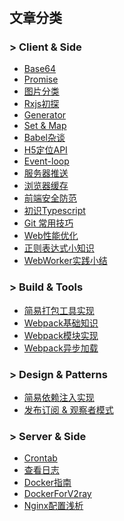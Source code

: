 # 

## 文章分类


### > Client & Side
- [Base64](/skills/Base64/)
- [Promise](/skills/Promise/)
- [图片分类](/skills/图片分类/)
- [Rxjs初探](/skills/Rxjs初探/)
- [Generator](/skills/Generator/)
- [Set & Map](/skills/Set%20&%20Map/)
- [Babel杂谈](/skills/Babel杂谈/)
- [H5定位API](/skills/H5定位API/)
- [Event-loop](/skills/Event-loop/)
- [服务器推送](/skills/服务器推送/)
- [浏览器缓存](/skills/浏览器缓存/)
- [前端安全防范](/skills/前端安全防范/)
- [初识Typescript](/skills/初识Typescript/)
- [Git 常用技巧](/skills/Git%20常用技巧/)
- [Web性能优化](/skills/Web性能优化/)
- [正则表达式小知识](/skills/正则表达式小知识/)
- [WebWorker实践小结](/skills/WebWorker实践小结/)
### > Build & Tools
- [简易打包工具实现](/skills/简易打包工具实现/)
- [Webpack基础知识](/skills/Webpack基础知识/)
- [Webpack模块实现](/skills/Webpack模块实现/)
- [Webpack异步加载](/skills/Webpack异步加载/)
### > Design & Patterns
- [简易依赖注入实现](/skills/简易依赖注入实现/)
- [发布订阅 & 观察者模式](/skills/发布订阅%20&%20观察者模式/)
### > Server & Side
- [Crontab](/skills/Crontab/)
- [查看日志](/skills/查看日志/)
- [Docker指南](/skills/Docker指南/)
- [DockerForV2ray](/skills/DockerForV2ray/)
- [Nginx配置浅析](/skills/Nginx配置浅析/)
